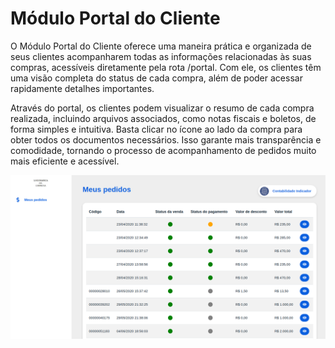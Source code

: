 # Módulo Portal do Cliente

O Módulo Portal do Cliente oferece uma maneira prática e organizada de seus clientes acompanharem todas as informações relacionadas às suas compras, acessíveis diretamente pela rota /portal. Com ele, os clientes têm uma visão completa do status de cada compra, além de poder acessar rapidamente detalhes importantes.

Através do portal, os clientes podem visualizar o resumo de cada compra realizada, incluindo arquivos associados, como notas fiscais e boletos, de forma simples e intuitiva. Basta clicar no ícone ao lado da compra para obter todos os documentos necessários. Isso garante mais transparência e comodidade, tornando o processo de acompanhamento de pedidos muito mais eficiente e acessível.

![](https://github.com/Gestao-Online/public-docs/blob/8a40d6747bd5689f2f4c10fd4de77b501243328e/erp-v2/marketplace/extensions/br.com.gestao-online.module.portal-cliente/assets/modulo_portal_cliente_01.png?raw=true)